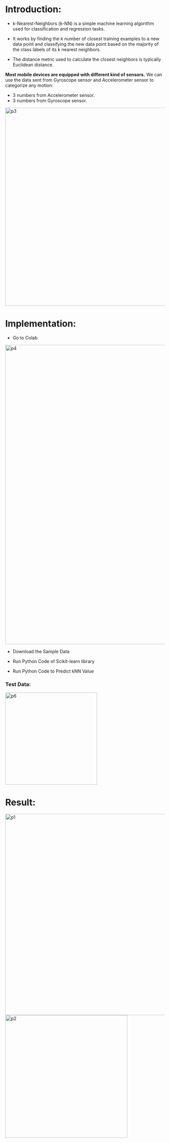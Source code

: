 # Introduction:
- k-Nearest-Neighbors (k-NN) is a simple machine learning algorithm used for classification and regression tasks. 

- It works by finding the k number of closest training examples to a new data point and classifying the new data point based on the majority of the class labels of its k nearest neighbors.

- The distance metric used to calculate the closest neighbors is typically Euclidean distance.

**Most mobile devices are equipped with different kind of sensors.**
We can use the data sent from Gyroscope sensor and Accelerometer sensor to categorize any motion:
- 3 numbers from Accelerometer sensor.
- 3 numbers from Gyroscope sensor.

<img width="624" alt="p3" src="https://user-images.githubusercontent.com/23255126/216855780-f276e2a4-64ff-4b75-a57d-bcb17a026bc4.png">


# Implementation:

- Go to Colab 



<img width="943" alt="p4" src="https://user-images.githubusercontent.com/23255126/216856248-9296e8d7-181b-4b98-ad8e-fe475f7cb6b0.png">


- Download the Sample Data

- Run Python Code of Scikit-learn library

- Run Python Code to Predict  kNN Value

### Test Data: 


<img width="290" alt="p6" src="https://user-images.githubusercontent.com/23255126/216856068-e67082ee-2448-4860-953f-0f679c56ac2f.png">


# Result:



 

<img width="634" alt="p1" src="https://user-images.githubusercontent.com/23255126/216856349-18f34868-2d6c-49f0-a2e2-5cdd35aa385f.png"> 

<img width="386" alt="p2" src="https://user-images.githubusercontent.com/23255126/216856358-884e389e-827b-4bed-8dec-c5815beeb5d1.png">

